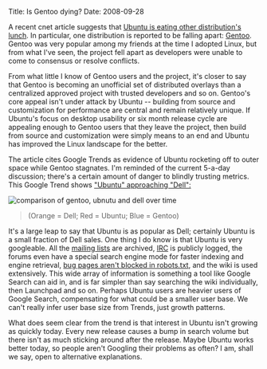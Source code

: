 Title: Is Gentoo dying?
Date: 2008-09-28

A recent cnet article suggests that [Ubuntu is eating other distribution's
lunch][1]. In particular, one distribution is reported to be falling apart:
[Gentoo][2]. Gentoo was very popular among my friends at the time I adopted
Linux, but from what I've seen, the project fell apart as developers were
unable to come to consensus or resolve conflicts.

From what little I know of Gentoo users and the project, it's closer to say
that Gentoo is becoming an unofficial set of distributed overlays than a
centralized approved project with trusted developers and so on. Gentoo's core
appeal isn't under attack by Ubuntu -- building from source and customization
for performance are central and remain relatively unique. If Ubuntu's focus on
desktop usability or six month release cycle are appealing enough to Gentoo
users that they leave the project, then build from source and customization
were simply means to an end and Ubuntu has improved the Linux landscape for
the better.

The article cites Google Trends as evidence of Ubuntu rocketing off to outer
space while Gentoo stagnates. I'm reminded of the current 5-a-day discussion;
there's a certain amount of danger to blindly trusting metrics. This Google
Trend shows ["Ubuntu" approaching "Dell":][3]

![comparison of gentoo, ubnutu and dell over time][4]

>(Orange = Dell; Red = Ubuntu; Blue = Gentoo) <p>

It's a large leap to say that Ubuntu is as popular as Dell; certainly Ubuntu
is a small fraction of Dell sales. One thing I do know is that Ubuntu is very
googleable. All the [mailing lists][5] are archived, [IRC][6] is publicly
logged, the forums even have a special search engine mode for faster indexing
and engine retrieval, [bug pages aren't blocked in robots.txt][7], and the
wiki is used extensively. This wide array of information is something a tool
like Google Search can aid in, and is far simpler than say searching the wiki
individually, then Launchpad and so on. Perhaps Ubuntu users are heavier users
of Google Search, compensating for what could be a smaller user base. We can't
really infer user base size from Trends, just growth patterns.

What does seem clear from the trend is that interest in Ubuntu isn't growing
as quickly today. Every new release causes a bump in search volume but there
isn't as much sticking around after the release. Maybe Ubuntu works better
today, so people aren't Googling their problems as often? I am, shall we say,
open to alternative explanations.

   [1]: http://news.cnet.com/8301-13505_3-10047439-16.html?tag=mncol;title

   [2]: http://www.gentoo.org

   [3]: http://www.google.com/trends?q=gentoo%2C+ubuntu%2C+dell&ctab=0&geo=all&date=all&sort=0

   [4]: http://www.google.com/trends/viz?q=gentoo,+ubuntu,+dell&date=all&geo=all&graph=weekly_img&sort=0

   [5]: http://lists.ubuntu.com

   [6]: http://irclogs.ubuntu.com

   [7]: http://bugs.debian.org/robots.txt

